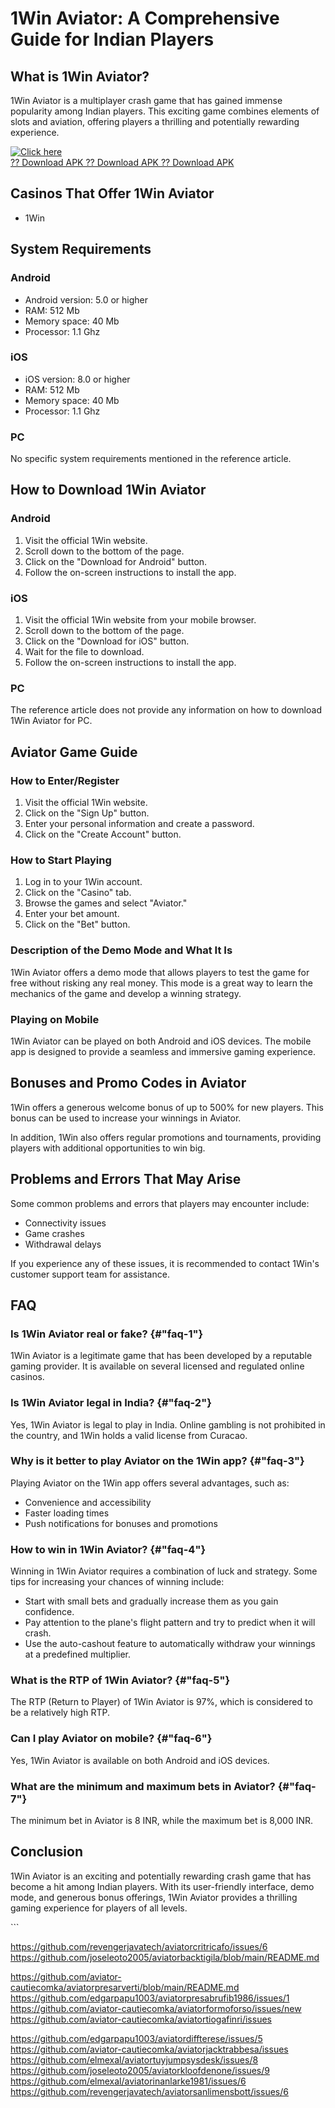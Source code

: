 # 1Win Aviator: A Comprehensive Guide for Indian Players

## What is 1Win Aviator?

1Win Aviator is a multiplayer crash game that has gained immense
popularity among Indian players. This exciting game combines elements of
slots and aviation, offering players a thrilling and potentially
rewarding experience.

[![Click
here](https://readscoops.com/wp-content/uploads/2023/03/Readscoop-aviator-1-1.jpg)](https://traff.sbs/deff)\
[?? Download APK ?? Download APK ?? Download
APK](https://traff.sbs/deff)

## Casinos That Offer 1Win Aviator

-   1Win

## System Requirements

### Android

-   Android version: 5.0 or higher
-   RAM: 512 Mb
-   Memory space: 40 Mb
-   Processor: 1.1 Ghz

### iOS

-   iOS version: 8.0 or higher
-   RAM: 512 Mb
-   Memory space: 40 Mb
-   Processor: 1.1 Ghz

### PC

No specific system requirements mentioned in the reference article.

## How to Download 1Win Aviator

### Android

1.  Visit the official 1Win website.
2.  Scroll down to the bottom of the page.
3.  Click on the "Download for Android" button.
4.  Follow the on-screen instructions to install the app.

### iOS

1.  Visit the official 1Win website from your mobile browser.
2.  Scroll down to the bottom of the page.
3.  Click on the "Download for iOS" button.
4.  Wait for the file to download.
5.  Follow the on-screen instructions to install the app.

### PC

The reference article does not provide any information on how to
download 1Win Aviator for PC.

## Aviator Game Guide

### How to Enter/Register

1.  Visit the official 1Win website.
2.  Click on the "Sign Up" button.
3.  Enter your personal information and create a password.
4.  Click on the "Create Account" button.

### How to Start Playing

1.  Log in to your 1Win account.
2.  Click on the "Casino" tab.
3.  Browse the games and select "Aviator."
4.  Enter your bet amount.
5.  Click on the "Bet" button.

### Description of the Demo Mode and What It Is

1Win Aviator offers a demo mode that allows players to test the game for
free without risking any real money. This mode is a great way to learn
the mechanics of the game and develop a winning strategy.

### Playing on Mobile

1Win Aviator can be played on both Android and iOS devices. The mobile
app is designed to provide a seamless and immersive gaming experience.

## Bonuses and Promo Codes in Aviator

1Win offers a generous welcome bonus of up to 500% for new players. This
bonus can be used to increase your winnings in Aviator.

In addition, 1Win also offers regular promotions and tournaments,
providing players with additional opportunities to win big.

## Problems and Errors That May Arise

Some common problems and errors that players may encounter include:

-   Connectivity issues
-   Game crashes
-   Withdrawal delays

If you experience any of these issues, it is recommended to contact
1Win\'s customer support team for assistance.

## FAQ

### Is 1Win Aviator real or fake? {#"faq-1"}

1Win Aviator is a legitimate game that has been developed by a reputable
gaming provider. It is available on several licensed and regulated
online casinos.

### Is 1Win Aviator legal in India? {#"faq-2"}

Yes, 1Win Aviator is legal to play in India. Online gambling is not
prohibited in the country, and 1Win holds a valid license from Curacao.

### Why is it better to play Aviator on the 1Win app? {#"faq-3"}

Playing Aviator on the 1Win app offers several advantages, such as:

-   Convenience and accessibility
-   Faster loading times
-   Push notifications for bonuses and promotions

### How to win in 1Win Aviator? {#"faq-4"}

Winning in 1Win Aviator requires a combination of luck and strategy.
Some tips for increasing your chances of winning include:

-   Start with small bets and gradually increase them as you gain
    confidence.
-   Pay attention to the plane\'s flight pattern and try to predict when
    it will crash.
-   Use the auto-cashout feature to automatically withdraw your winnings
    at a predefined multiplier.

### What is the RTP of 1Win Aviator? {#"faq-5"}

The RTP (Return to Player) of 1Win Aviator is 97%, which is considered
to be a relatively high RTP.

### Can I play Aviator on mobile? {#"faq-6"}

Yes, 1Win Aviator is available on both Android and iOS devices.

### What are the minimum and maximum bets in Aviator? {#"faq-7"}

The minimum bet in Aviator is 8 INR, while the maximum bet is 8,000 INR.

## Conclusion

1Win Aviator is an exciting and potentially rewarding crash game that
has become a hit among Indian players. With its user-friendly interface,
demo mode, and generous bonus offerings, 1Win Aviator provides a
thrilling gaming experience for players of all levels.

\`\`\`


https://github.com/revengerjavatech/aviatorcritricafo/issues/6
https://github.com/joseleoto2005/aviatorbacktigila/blob/main/README.md

https://github.com/aviator-cautiecomka/aviatorpresarverti/blob/main/README.md
https://github.com/edgarpapu1003/aviatorpresabrufib1986/issues/1
https://github.com/aviator-cautiecomka/aviatorformoforso/issues/new
https://github.com/aviator-cautiecomka/aviatortiogafinri/issues

https://github.com/edgarpapu1003/aviatordiffterese/issues/5
https://github.com/aviator-cautiecomka/aviatorjacktrabbesa/issues
https://github.com/elmexal/aviatortuyjumpsysdesk/issues/8
https://github.com/joseleoto2005/aviatorkloofdenone/issues/9
https://github.com/elmexal/aviatorinanlarke1981/issues/6
https://github.com/revengerjavatech/aviatorsanlimensbott/issues/6
